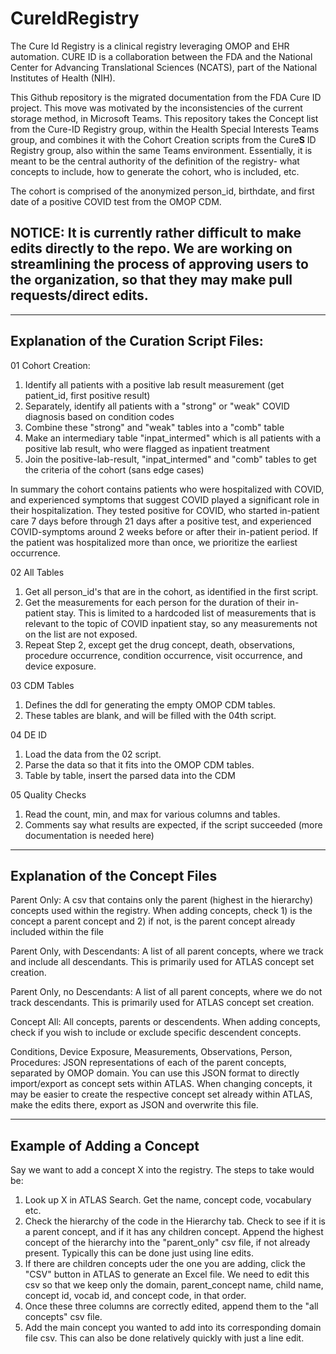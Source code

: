 # CureIdRegistry

The Cure Id Registry is a clinical registry leveraging OMOP and EHR automation.  CURE ID is a collaboration between the FDA and the National Center for Advancing Translational Sciences (NCATS), part of the National Institutes of Health (NIH).

This Github repository is the migrated documentation from the FDA Cure ID project. This move was motivated by the inconsistencies of the current storage method, in Microsoft Teams. This repository takes the Concept list from the Cure-ID Registry group, within the Health Special Interests Teams group, and combines it with the Cohort Creation scripts from the Cure**S** ID Registry group, also within the same Teams environment. Essentially, it is meant to be the central authority of the definition of the registry- what concepts to include, how to generate the cohort, who is included, etc.

The cohort is comprised of the anonymized person_id, birthdate, and first date of a positive COVID test from the OMOP CDM. 

## NOTICE: It is currently rather difficult to make edits directly to the repo. We are working on streamlining the process of approving users to the organization, so that they may make pull requests/direct edits.

--------------------------------------------------------------------------------------------------

## Explanation of the Curation Script Files:

01 Cohort Creation: 
1. Identify all patients with a positive lab result measurement (get patient_id, first positive result)
2. Separately, identify all patients with a "strong" or "weak" COVID diagnosis based on condition codes
3. Combine these "strong" and "weak" tables into a "comb" table
4. Make an intermediary table "inpat_intermed" which is all patients with a positive lab result, who were flagged as inpatient treatment
5. Join the positive-lab-result, "inpat_intermed" and "comb" tables to get the criteria of the cohort (sans edge cases)

In summary the cohort contains patients who were hospitalized with COVID, and experienced symptoms that suggest COVID played a significant role in their hospitalization. They tested positive for COVID,  who started in-patient care 7 days before through 21 days after a positive test, and experienced COVID-symptoms around 2 weeks before or after their in-patient period. If the patient was hospitalized more than once, we prioritize the earliest occurrence. 

02 All Tables
1. Get all person_id's that are in the cohort, as identified in the first script. 
2. Get the measurements for each person for the duration of their in-patient stay. This is limited to a hardcoded list of measurements that is relevant to the topic of COVID inpatient stay, so any measurements not on the list are not exposed. 
3. Repeat Step 2, except get the drug concept, death, observations, procedure occurrence, condition occurrence, visit occurrence, and device exposure.

03 CDM Tables

1. Defines the ddl for generating the empty OMOP CDM tables.
2. These tables are blank, and will be filled with the 04th script.

04 DE ID 
1. Load the data from the 02 script. 
2. Parse the data so that it fits into the OMOP CDM tables. 
3. Table by table, insert the parsed data into the CDM

05 Quality Checks
1. Read the count, min, and max for various columns and tables.
2. Comments say what results are expected, if the script succeeded (more documentation is needed here)

--------------------------------------------------------------------------------------------------

## Explanation of the Concept Files

Parent Only: A csv that contains only the parent (highest in the hierarchy) concepts used within the registry. When adding concepts, check 1) is the concept a parent concept and 2) if not, is the parent concept already included within the file

Parent Only, with Descendants: A list of all parent concepts, where we track and include all descendants. This is primarily used for ATLAS concept set creation.

Parent Only, no Descendants: A list of all parent concepts, where we do not track descendants. This is primarily used for ATLAS concept set creation.

Concept All: All concepts, parents or descendents. When adding concepts, check if you wish to include or exclude specific descendent concepts.

Conditions, Device Exposure, Measurements, Observations, Person, Procedures: JSON representations of each of the parent concepts, separated by OMOP domain. You can use this JSON format to directly import/export as concept sets within ATLAS. When changing concepts, it may be easier to create the respective concept set already within ATLAS, make the edits there, export as JSON and overwrite this file. 

--------------------------------------------------------------------------------------------------

## Example of Adding a Concept

Say we want to add a concept X into the registry. The steps to take would be:

1. Look up X in ATLAS Search. Get the name, concept code, vocabulary etc.
2. Check the hierarchy of the code in the Hierarchy tab. Check to see if it is a parent concept, and if it has any children concept. Append the highest concept of the hierarchy into the "parent_only" csv file, if not already present. Typically this can be done just using line edits.
3. If there are children concepts uder the one you are adding, click the "CSV" button in ATLAS to generate an Excel file. We need to edit this csv so that we keep only the domain, parent_concept name, child name, concept id, vocab id, and concept code, in that order. 
4. Once these three columns are correctly edited, append them to the "all concepts" csv file.
5. Add the main concept you wanted to add into its corresponding domain file csv. This can also be done relatively quickly with just a line edit.
